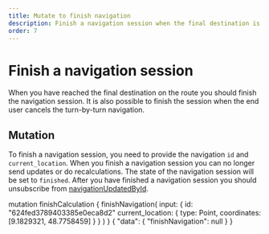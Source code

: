 ```yaml
---
title: Mutate to finish navigation
description: Finish a navigation session when the final destination is reached
order: 7
---
```


# Finish a navigation session

When you have reached the final destination on the route you should finish the navigation session. It is also possible to finish the session when the end user cancels the turn-by-turn navigation.

<api-reference-actions url="https://playground.chargetrip.com/?page=finishNavigation"></api-reference-actions>

## Mutation

To finish a navigation session, you need to provide the navigation `id` and `current_location`. When you finish a navigation session you can no longer send updates or do recalculations. The state of the navigation session will be set to `finished`. After you have finished a navigation session you should unsubscribe from [navigationUpdatedById](API-Reference/Navigation/subscribe-to-navigation-updates).

<schema name="finishNavigation" type="Mutation"></schema>

<response error="finishNavigation"></response>

<playground>
<code-block lang="graphql" type="mutation">					
mutation finishCalculation {
  finishNavigation(
    input: {
      id: "624fed3789403385e0eca8d2"
      current_location: {
        type: Point,
        coordinates: [9.1829321, 48.7758459] 
      }
    }
  )
}
</code-block>
<code-block lang="json" type="response">
{
  "data": {
    "finishNavigation": null
  }
}
</code-block>
</playground>
